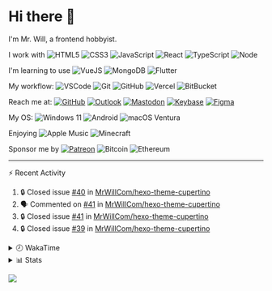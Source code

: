 # Hi there 👋

I'm Mr. Will, a frontend hobbyist.

I work with ![HTML5](https://img.shields.io/badge/HTML5-E34F26.svg?logo=html5&logoColor=white) ![CSS3](https://img.shields.io/badge/CSS3-1572B6.svg?logo=css3&logoColor=white) ![JavaScript](https://img.shields.io/badge/JavaScript-F7DF1E.svg?logo=javascript&logoColor=black) ![React](https://img.shields.io/badge/React-20232a.svg?logo=react&logoColor=61DAFB) ![TypeScript](https://img.shields.io/badge/TypeScript-007ACC.svg?logo=typescript&logoColor=white) ![Node](https://img.shields.io/badge/Node.js-43853D.svg?logo=node.js&logoColor=white)

I'm learning to use ![VueJS](https://img.shields.io/badge/Vue.js-35495e.svg?logo=vue.js&logoColor=4FC08D) ![MongoDB](https://img.shields.io/badge/MongoDB-4ea94b.svg?logo=mongodb&logoColor=white) ![Flutter](https://img.shields.io/badge/Flutter-02569B.svg?logo=flutter&logoColor=white)

My workflow: ![VSCode](https://img.shields.io/badge/VS%20Code-007ACC?logo=visual-studio-code&logoColor=white) ![Git](https://img.shields.io/badge/Git-black?logo=git) ![GitHub](https://img.shields.io/badge/GitHub-181717.svg?logo=github&logoColor=white) ![Vercel](https://img.shields.io/badge/Vercel-333?logo=vercel) ![BitBucket](https://img.shields.io/badge/BitBucket-darkblue?logo=bitbucket)

Reach me at: [![GitHub](https://img.shields.io/badge/GitHub-MrWillCom-181717.svg?logo=github&logoColor=white)](https://github.com/MrWillCom) [![Outlook](https://img.shields.io/badge/Outlook-mr.will.com%40outlook.com-0078D4?logo=microsoft-outlook&logoColor=white)](mailto:mr.will.com@outlook.com) [![Mastodon](https://img.shields.io/badge/Mastodon-@MrWillCom@noc.social-6364FF?logo=mastodon&logoColor=white)](https://noc.social/@MrWillCom) [![Keybase](https://img.shields.io/badge/Keybase-mrwillcom-33A0FF?logo=keybase&logoColor=white)](https://keybase.io/mrwillcom) [![Figma](https://img.shields.io/badge/Figma-MrWillCom-F24E1E?logo=figma&logoColor=white)](https://figma.com/@MrWillCom)

My OS: ![Windows 11](https://img.shields.io/badge/Windows%2011-0078D6?logo=microsoft&logoColor=white) ![Android](https://img.shields.io/badge/Android-3DDC84?logo=android&logoColor=white) ![macOS Ventura](https://img.shields.io/badge/macOS%20Ventura-242524?logo=apple&logoColor=white)

Enjoying ![Apple Music](https://img.shields.io/badge/-Apple%20Music-FA243C.svg?logo=apple-music&logoColor=white) ![Minecraft](https://img.shields.io/badge/Minecraft-JE%201.19.2-62B47A.svg?logo=mojang-studios&logoColor=white)

Sponsor me by [![Patreon](https://img.shields.io/badge/Patreon-MrWillCom-F96854.svg?logo=patreon&logoColor=white)](https://www.patreon.com/MrWillCom) ![Bitcoin](https://img.shields.io/badge/Bitcoin-bc1qd8w0qdjdj8gy6nr4cwvfywsv7w7ysqzwdf7sm5-000000.svg?logo=bitcoin&logoColor=white) ![Ethereum](https://img.shields.io/badge/Ethereum-0x44Baea5016C461aA838ff9B369A60246A9a540Eb-3C3C3D.svg?logo=ethereum&logoColor=white)

---

⚡ Recent Activity

<!--START_SECTION:activity-->
1. 🔒 Closed issue [#40](https://github.com/MrWillCom/hexo-theme-cupertino/issues/40) in [MrWillCom/hexo-theme-cupertino](https://github.com/MrWillCom/hexo-theme-cupertino)
2. 🗣 Commented on [#41](https://github.com/MrWillCom/hexo-theme-cupertino/issues/41#issuecomment-1683399937) in [MrWillCom/hexo-theme-cupertino](https://github.com/MrWillCom/hexo-theme-cupertino)
3. 🔒 Closed issue [#41](https://github.com/MrWillCom/hexo-theme-cupertino/issues/41) in [MrWillCom/hexo-theme-cupertino](https://github.com/MrWillCom/hexo-theme-cupertino)
4. 🔒 Closed issue [#39](https://github.com/MrWillCom/hexo-theme-cupertino/issues/39) in [MrWillCom/hexo-theme-cupertino](https://github.com/MrWillCom/hexo-theme-cupertino)
<!--END_SECTION:activity-->

<details>
<summary>🕗 WakaTime</summary>

<!--START_SECTION:waka-->
![Code Time](http://img.shields.io/badge/Code%20Time-362%20hrs%2022%20mins-blue)

**I'm a Night 🦉** 

```text
🌞 Morning                283 commits         ███░░░░░░░░░░░░░░░░░░░░░░   13.09 % 
🌆 Daytime                789 commits         █████████░░░░░░░░░░░░░░░░   36.49 % 
🌃 Evening                1050 commits        ████████████░░░░░░░░░░░░░   48.57 % 
🌙 Night                  40 commits          ░░░░░░░░░░░░░░░░░░░░░░░░░   01.85 % 
```
📅 **I'm Most Productive on Sunday** 

```text
Monday                   223 commits         ███░░░░░░░░░░░░░░░░░░░░░░   10.31 % 
Tuesday                  286 commits         ███░░░░░░░░░░░░░░░░░░░░░░   13.23 % 
Wednesday                329 commits         ████░░░░░░░░░░░░░░░░░░░░░   15.22 % 
Thursday                 273 commits         ███░░░░░░░░░░░░░░░░░░░░░░   12.63 % 
Friday                   266 commits         ███░░░░░░░░░░░░░░░░░░░░░░   12.30 % 
Saturday                 387 commits         ████░░░░░░░░░░░░░░░░░░░░░   17.90 % 
Sunday                   398 commits         █████░░░░░░░░░░░░░░░░░░░░   18.41 % 
```


📊 **This Week I Spent My Time On** 

```text
🕑︎ Time Zone: Asia/Shanghai

💬 Programming Languages: 
JavaScript               1 hr 59 mins        ███████░░░░░░░░░░░░░░░░░░   28.46 % 
TypeScript               1 hr 17 mins        █████░░░░░░░░░░░░░░░░░░░░   18.53 % 
MDX                      1 hr 1 min          ████░░░░░░░░░░░░░░░░░░░░░   14.80 % 
Markdown                 50 mins             ███░░░░░░░░░░░░░░░░░░░░░░   12.03 % 
JSON                     40 mins             ██░░░░░░░░░░░░░░░░░░░░░░░   09.55 % 

🔥 Editors: 
VS Code                  6 hrs 58 mins       █████████████████████████   100.00 % 

💻 Operating System: 
Mac                      6 hrs 42 mins       ████████████████████████░   96.14 % 
Windows                  16 mins             █░░░░░░░░░░░░░░░░░░░░░░░░   03.86 % 
```

**I Mostly Code in JavaScript** 

```text
JavaScript               23 repos            ████████████░░░░░░░░░░░░░   50.00 % 
CSS                      6 repos             ███░░░░░░░░░░░░░░░░░░░░░░   13.04 % 
TypeScript               5 repos             ███░░░░░░░░░░░░░░░░░░░░░░   10.87 % 
MDX                      2 repos             █░░░░░░░░░░░░░░░░░░░░░░░░   04.35 % 
Dart                     1 repo              █░░░░░░░░░░░░░░░░░░░░░░░░   02.17 % 
```




 Last Updated on 16/08/2023 18:37:25 UTC
<!--END_SECTION:waka-->

</details>

<details>
  <summary>📊 Stats</summary>
  <img src="https://github-readme-stats.vercel.app/api?username=MrWillCom&hide_title=true&show_icons=true&count_private=true&include_all_commits=true" alt="Stats">
  <img src="https://api.githubtrends.io/user/svg/MrWillCom/langs?time_range=one_year&loc_metric=changed&compact=True&theme=classic" alt="Most used languages">
</details>

![](https://hit.yhype.me/github/profile?user_id=47271684)
